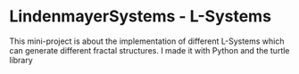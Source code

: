 # LindenmayerSystems - L-Systems
This mini-project is about the implementation of different L-Systems which can generate different fractal structures. I made it with Python and the turtle library
